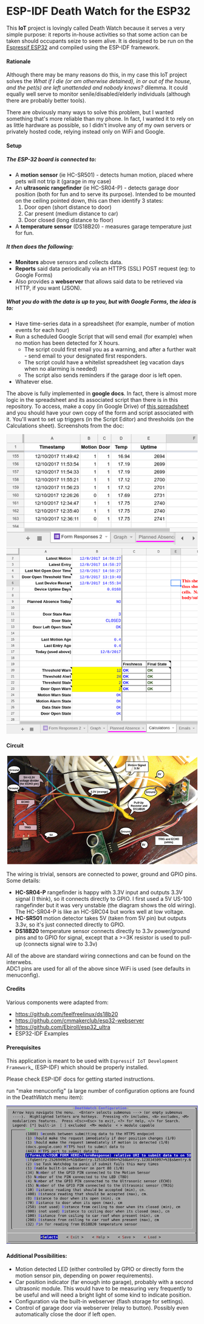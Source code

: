 ESP-IDF Death Watch for the ESP32
====================

This **IoT** project is lovingly called Death Watch because it serves a very simple purpose: 
it reports in-house activities so that some action can be taken should occupants seize to seem alive. 
It is designed to be run on the [Espressif ESP32](http://espressif.com/en/products/hardware/esp32/overview) 
and compiled using the ESP-IDF framework. 

#### Rationale

Although there may be many reasons do this, in my case this IoT project solves the 
*What if I die (or am otherwise detained), in or out of the house, and the pet(s) are left unattended and nobody knows?* dilemma.  It could equally well serve to monitor senile/disabled/elderly individuals (although there are probably better tools).

There are obviously many ways to solve this problem, 
but I wanted something that's more reliable than my phone. 
In fact, I wanted it to rely on as little hardware as possible, 
so I didn't involve any of my own servers or privately hosted code, 
relying instead only on WiFi and Google. 

#### Setup

##### The ESP-32 board is connected to:

* A **motion sensor** (ie HC-SR501) - detects human motion, placed where pets will not trip it (garage in my case)
* An **ultrasonic rangefinder** (ie HC-SR04-P) - detects garage door position (both for fun and to serve its purpose).  Intended to be mounted on the ceiling pointed down, this can then identify 3 states: 
    1. Door open (short distance to door)
    2. Car present (medium distance to car)
    3. Door closed (long distance to floor)
* A **temperature sensor** (DS18B20) - measures garage temperature just for fun.

##### It then does the following:

* **Monitors** above sensors and collects data.
* **Reports** said data periodically via an HTTPS (SSL) POST request (eg: to Google Forms) 
* Also provides a **webserver** that allows said data to be retrieved via HTTP, if you want (JSON).


##### What you do with the data is up to you, but with Google Forms, the idea is to:

* Have time-series data in a spreadsheet (for example, number of motion events for each hour) 
* Run a scheduled Google Script that will send email (for example) when no motion has been detected for X hours.
  * The script could first email you as a warning, and after a further wait - send email to your designated first responders.
  * The script could have a whitelist spreadsheet (eg vacation days when no alarming is needed)
  * The script also sends reminders if the garage door is left open.
* Whatever else.

The above is fully implemented in **google docs**. In fact, there is almost more logic in the spreadsheet and its associated script than there is in this repository.  To access, make a copy (in Google Drive) of [this spreadsheet](https://docs.google.com/spreadsheets/d/1qw4G7kOuIYnGbgxCVbODfhFE31ACRkr1jt2POPAOdRk/edit?usp=sharing) and you should have your own copy of the form and script associated with it. You'll want to set up triggers (in the Script Editor) and thresholds (on the Calculations sheet).  Screenshots from the doc:

![Spreadsheet](/help/gdoc-screenshot2.png?raw=true "Spreadsheet")
![Spreadsheet](/help/gdoc-screenshot.png?raw=true "Spreadsheet")



#### Circuit

![Circuit](/help/circuit.png?raw=true "Circuit")


The wiring is trivial, sensors are connected to power, ground and GPIO pins.   Some details:

* **HC-SR04-P** rangefinder is happy with 3.3V input and outputs 3.3V signal (I think), so it connects directly to GPIO.  I first used a 5V US-100 rangefinder but it was very unstable (the diagram shows the old wiring).  The HC-SR04-P is like an HC-SRC04 but works well at low voltage.
* **HC-SR501** motion detector takes 5V (taken from 5V pin) but outputs 3.3v, so it's just connected directly to GPIO.
* **DS18B20** temperature sensor connects directly to 3.3v power/ground pins and to GPIO for signal, except that a >=3K resistor is used to pull-up (connects signal wire to 3.3v) 

All of the above are standard wiring connections and can be found on the interwebs.  
ADC1 pins are used for all of the above since WiFi is used (see defaults in menuconfig). 

#### Credits

Various components were adapted from:

* https://github.com/feelfreelinux/ds18b20
* https://github.com/cmmakerclub/esp32-webserver
* https://github.com/Ebiroll/esp32_ultra
* ESP32-IDF Examples


#### Prerequisites
This application is meant to be used with `Espressif IoT Development Framework`_ (ESP-IDF) which should be properly installed. 

Please check ESP-IDF docs for getting started instructions.

run "make menuconfig" (a large number of configuration options are found in the DeathWatch menu item):

![menuconfig](/help/menuconfig.png?raw=true "Menuconfig")

#### Additional Possibilities:

* Motion detected LED (either controlled by GPIO or directly form the motion sensor pin, depending on power requirements).
* Car position indicator (far enough into garage), probably with a second ultrasonic module.  This would have to be measuring very frequently to be useful and will need a bright light of some kind to indicate position.
* Configuration via the built-in webserver (flash storage for settings).  
* Control of garage door via webserver (relay to button).  Possibly even automatically close the door if left open.

